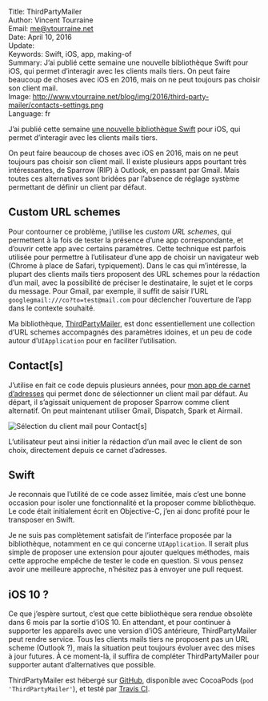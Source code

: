 Title:     ThirdPartyMailer   
Author:    Vincent Tourraine  
Email:     me@vtourraine.net  
Date:      April 10, 2016  
Update:   
Keywords:  Swift, iOS, app, making-of  
Summary:   J’ai publié cette semaine une nouvelle bibliothèque Swift pour iOS, qui permet d’interagir avec les clients mails tiers. On peut faire beaucoup de choses avec iOS en 2016, mais on ne peut toujours pas choisir son client mail.  
Image:     http://www.vtourraine.net/blog/img/2016/third-party-mailer/contacts-settings.png  
Language:  fr  

J’ai publié cette semaine [une nouvelle bibliothèque Swift](https://github.com/vtourraine/ThirdPartyMailer) pour iOS, qui permet d’interagir avec les clients mails tiers.

On peut faire beaucoup de choses avec iOS en 2016, mais on ne peut toujours pas choisir son client mail. Il existe plusieurs apps pourtant très intéressantes, de Sparrow (RIP) à Outlook, en passant par Gmail. Mais toutes ces alternatives sont bridées par l’absence de réglage système permettant de définir un client par défaut.


## Custom URL schemes

Pour contourner ce problème, j’utilise les _custom URL schemes_, qui permettent à la fois de tester la présence d’une app correspondante, et d’ouvrir cette app avec certains paramètres. Cette technique est parfois utilisée pour permettre à l’utilisateur d’une app de choisir un navigateur web (Chrome à place de Safari, typiquement). Dans le cas qui m’intéresse, la plupart des clients mails tiers proposent des URL schemes pour la rédaction d’un mail, avec la possibilité de préciser le destinataire, le sujet et le corps du message. Pour Gmail, par exemple, il suffit de saisir l’URL `googlegmail:///co?to=test@mail.com` pour déclencher l’ouverture de l’app dans le contexte souhaité. 

Ma bibliothèque, [ThirdPartyMailer](https://github.com/vtourraine/ThirdPartyMailer), est donc essentiellement une collection d’URL schemes accompagnés des paramètres idoines, et un peu de code autour d’`UIApplication` pour en faciliter l’utilisation.


## Contact[s]

J’utilise en fait ce code depuis plusieurs années, pour [mon app de carnet d’adresses](http://www.studioamanga.com/contacts/) qui permet donc de sélectionner un client mail par défaut. Au départ, il s’agissait uniquement de proposer Sparrow comme client alternatif. On peut maintenant utiliser Gmail, Dispatch, Spark et Airmail.

![Sélection du client mail pour Contact[s]](http://www.vtourraine.net/blog/img/2016/third-party-mailer/contacts-settings.png)

L’utilisateur peut ainsi initier la rédaction d’un mail avec le client de son choix, directement depuis ce carnet d’adresses.


## Swift

Je reconnais que l’utilité de ce code assez limitée, mais c’est une bonne occasion pour isoler une fonctionnalité et la proposer comme bibliothèque. Le code était initialement écrit en Objective-C, j’en ai donc profité pour le transposer en Swift.

Je ne suis pas complètement satisfait de l’interface proposée par la bibliothèque, notamment en ce qui concerne `UIApplication`. Il serait plus simple de proposer une extension pour ajouter quelques méthodes, mais cette approche empêche de tester le code en question. Si vous pensez avoir une meilleure approche, n’hésitez pas à envoyer une pull request.


## iOS 10 ?

Ce que j’espère surtout, c’est que cette bibliothèque sera rendue obsolète dans 6 mois par la sortie d’iOS 10. En attendant, et pour continuer à supporter les appareils avec une version d’iOS antérieure, ThirdPartyMailer peut rendre service. Tous les clients mails tiers ne proposent pas un URL scheme (Outlook ?), mais la situation peut toujours évoluer avec des mises à jour futures. À ce moment-là, il suffira de compléter ThirdPartyMailer pour supporter autant d’alternatives que possible.

ThirdPartyMailer est hébergé sur [GitHub](https://github.com/vtourraine/ThirdPartyMailer), disponible avec CocoaPods (`pod 'ThirdPartyMailer'`), et testé par [Travis CI](https://travis-ci.org/vtourraine/ThirdPartyMailer).